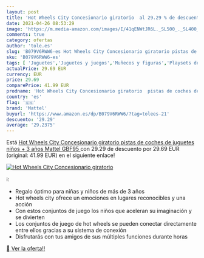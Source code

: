 ```yaml
---
layout: post
title: 'Hot Wheels City Concesionario giratorio  al 29.29 % de descuento'
date: 2021-04-26 08:53:29
image: 'https://m.media-amazon.com/images/I/41qENWtJR6L._SL500_._SL400_.jpg'
comments: true
category: ofertas
author: 'tole.es'
slug: 'B079V6RWW6-es Hot Wheels City Concesionario giratorio pistas de coches...'
sku: 'B079V6RWW6-es'
tags: [ 'Juguetes','Juguetes y juegos','Muñecos y figuras','Playsets de figuras de juguete para niños','juguetes','mattel', ]
actualPrice: 29.69 EUR
currency: EUR
price: 29.69
comparePrice: 41.99 EUR
prodname: 'Hot Wheels City Concesionario giratorio  pistas de coches de juguetes niños + 3 años  Mattel GBF95 '
country: 'es'
flag: '🇪🇸'
brand: 'Mattel'
buyurl: 'https://www.amazon.es/dp/B079V6RWW6/?tag=tolees-21'
descuento: '29.29'
average: '29.2375'
---
```


Está [Hot Wheels City Concesionario giratorio  pistas de coches de juguetes niños + 3 años  Mattel GBF95 ](https://www.amazon.es/dp/B079V6RWW6/?tag=tolees-21) con 29.29 de descuento por 29.69 EUR (original: 41.99 EUR) en el siguiente enlace!

[![Hot Wheels City Concesionario giratorio ](https://m.media-amazon.com/images/I/41qENWtJR6L._SL500_._SL400_.jpg)](https://www.amazon.es/dp/B079V6RWW6/?tag=tolees-21)

ℹ️:

- Regalo óptimo para niñas y niños de más de 3 años
- Hot wheels city ofrece un emociones en lugares reconocibles y una acción
- Con estos conjuntos de juego los niños que aceleran su imaginación y se divierten
- Los conjuntos de juego de hot wheels se pueden conectar directamente entre ellos gracias a su sistema de conexión
- Disfrutarás con tus amigos de sus múltiples funciones durante horas

[🛒 Ver la oferta!!](https://www.amazon.es/dp/B079V6RWW6/?tag=tolees-21)
